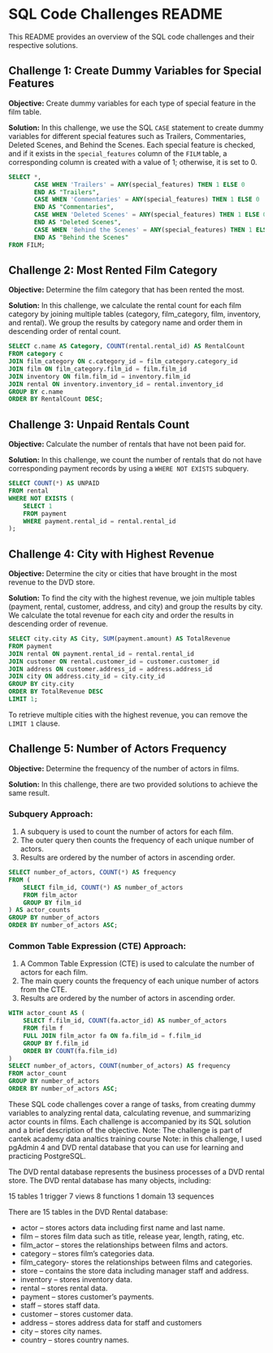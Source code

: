 # SQL Code Challenges README

This README provides an overview of the SQL code challenges and their respective solutions.

## Challenge 1: Create Dummy Variables for Special Features

**Objective:** Create dummy variables for each type of special feature in the film table.

**Solution:**
In this challenge, we use the SQL `CASE` statement to create dummy variables for different special features such as Trailers, Commentaries, Deleted Scenes, and Behind the Scenes. Each special feature is checked, and if it exists in the `special_features` column of the `FILM` table, a corresponding column is created with a value of 1; otherwise, it is set to 0.

```sql
SELECT *,
       CASE WHEN 'Trailers' = ANY(special_features) THEN 1 ELSE 0 
	   END AS "Trailers",
       CASE WHEN 'Commentaries' = ANY(special_features) THEN 1 ELSE 0 
	   END AS "Commentaries",
       CASE WHEN 'Deleted Scenes' = ANY(special_features) THEN 1 ELSE 0 
	   END AS "Deleted Scenes",
       CASE WHEN 'Behind the Scenes' = ANY(special_features) THEN 1 ELSE 0 
	   END AS "Behind the Scenes"
FROM FILM;
```

## Challenge 2: Most Rented Film Category

**Objective:** Determine the film category that has been rented the most.

**Solution:**
In this challenge, we calculate the rental count for each film category by joining multiple tables (category, film_category, film, inventory, and rental). We group the results by category name and order them in descending order of rental count.

```sql
SELECT c.name AS Category, COUNT(rental.rental_id) AS RentalCount
FROM category c
JOIN film_category ON c.category_id = film_category.category_id
JOIN film ON film_category.film_id = film.film_id
JOIN inventory ON film.film_id = inventory.film_id
JOIN rental ON inventory.inventory_id = rental.inventory_id
GROUP BY c.name
ORDER BY RentalCount DESC;
```

## Challenge 3: Unpaid Rentals Count

**Objective:** Calculate the number of rentals that have not been paid for.

**Solution:**
In this challenge, we count the number of rentals that do not have corresponding payment records by using a `WHERE NOT EXISTS` subquery.

```sql
SELECT COUNT(*) AS UNPAID
FROM rental
WHERE NOT EXISTS (
    SELECT 1
    FROM payment
    WHERE payment.rental_id = rental.rental_id
);
```

## Challenge 4: City with Highest Revenue

**Objective:** Determine the city or cities that have brought in the most revenue to the DVD store.

**Solution:**
To find the city with the highest revenue, we join multiple tables (payment, rental, customer, address, and city) and group the results by city. We calculate the total revenue for each city and order the results in descending order of revenue.

```sql
SELECT city.city AS City, SUM(payment.amount) AS TotalRevenue
FROM payment
JOIN rental ON payment.rental_id = rental.rental_id
JOIN customer ON rental.customer_id = customer.customer_id
JOIN address ON customer.address_id = address.address_id
JOIN city ON address.city_id = city.city_id
GROUP BY city.city
ORDER BY TotalRevenue DESC
LIMIT 1;
```

To retrieve multiple cities with the highest revenue, you can remove the `LIMIT 1` clause.

## Challenge 5: Number of Actors Frequency

**Objective:** Determine the frequency of the number of actors in films.

**Solution:**
In this challenge, there are two provided solutions to achieve the same result.

### Subquery Approach:

1. A subquery is used to count the number of actors for each film.
2. The outer query then counts the frequency of each unique number of actors.
3. Results are ordered by the number of actors in ascending order.

```sql
SELECT number_of_actors, COUNT(*) AS frequency
FROM (
    SELECT film_id, COUNT(*) AS number_of_actors
    FROM film_actor
    GROUP BY film_id
) AS actor_counts
GROUP BY number_of_actors
ORDER BY number_of_actors ASC;
```

### Common Table Expression (CTE) Approach:

1. A Common Table Expression (CTE) is used to calculate the number of actors for each film.
2. The main query counts the frequency of each unique number of actors from the CTE.
3. Results are ordered by the number of actors in ascending order.

```sql
WITH actor_count AS (
    SELECT f.film_id, COUNT(fa.actor_id) AS number_of_actors
    FROM film f
    FULL JOIN film_actor fa ON fa.film_id = f.film_id
    GROUP BY f.film_id
    ORDER BY COUNT(fa.film_id)
)
SELECT number_of_actors, COUNT(number_of_actors) AS frequency
FROM actor_count
GROUP BY number_of_actors
ORDER BY number_of_actors ASC;
```

These SQL code challenges cover a range of tasks, from creating dummy variables to analyzing rental data, calculating revenue, and summarizing actor counts in films. Each challenge is accompanied by its SQL solution and a brief description of the objective.
Note: The challenge is part of cantek academy data analtics training course 
Note:  in this challenge, I used pgAdmin 4 and DVD rental database that you can use for learning and practicing PostgreSQL.

The DVD rental database represents the business processes of a DVD rental store. The DVD rental database has many objects, including:

15 tables
1 trigger
7 views
8 functions
1 domain
13 sequences


There are 15 tables in the DVD Rental database:
- actor – stores actors data including first name and last name.
- film – stores film data such as title, release year, length, rating, etc.
- film_actor – stores the relationships between films and actors.
- category – stores film’s categories data.
- film_category- stores the relationships between films and categories.
- store – contains the store data including manager staff and address.
- inventory – stores inventory data.
- rental – stores rental data.
- payment – stores customer’s payments.
- staff – stores staff data.
- customer – stores customer data.
- address – stores address data for staff and customers
- city – stores city names.
- country – stores country names.
